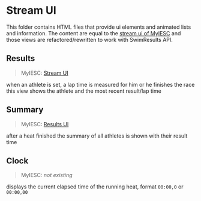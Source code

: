 # Stream UI

This folder contains HTML files that provide ui elements and animated lists and information.
The content are equal to the [stream ui of MyIESC](https://github.com/konrad2002/myiesc/tree/master/live/stream/ui) and those views are refactored/rewritten to work with SwimResults API.

## Results

> MyIESC: [Stream UI](https://github.com/konrad2002/myiesc/blob/master/live/stream/ui/times/index.php)

when an athlete is set, a lap time is measured for him or he finishes the race this view shows the athlete and the most recent result/lap time

## Summary

> MyIESC: [Results UI](https://github.com/konrad2002/myiesc/blob/master/live/stream/ui/summary/index.php)

after a heat finished the summary of all athletes is shown with their result time

## Clock

> MyIESC: *not existing*

displays the current elapsed time of the running heat, format `00:00,0` or `00:00,00`